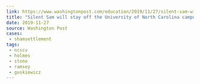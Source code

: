 ```yaml
--- 
link: https://www.washingtonpost.com/education/2019/11/27/silent-sam-will-stay-off-university-north-carolina-campus-school-turns-statue-over-confederate-group/
title: "Silent Sam will stay off the University of North Carolina campus as the school turns the statue over to a Confederate group"
date: 2019-11-27
source: Washington Post
cases:
 - shamsettlement
tags:
 - ncscv
 - holmes
 - stone
 - ramsey
 - guskiewicz
---
```

